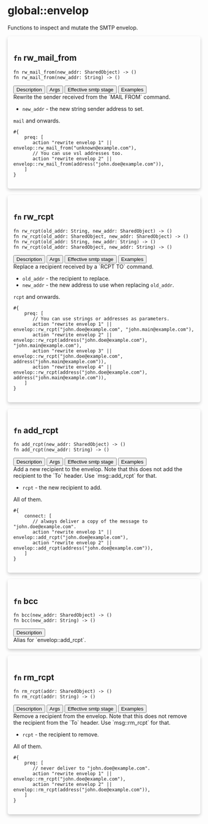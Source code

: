 # global::envelop

Functions to inspect and mutate the SMTP envelop.


<div markdown="span" style='box-shadow: 0 4px 8px 0 rgba(0,0,0,0.2); padding: 15px; border-radius: 5px;'>

<h2 class="func-name"> <code>fn</code> rw_mail_from </h2>

```rust,ignore
fn rw_mail_from(new_addr: SharedObject) -> ()
fn rw_mail_from(new_addr: String) -> ()
```

<div class="tab">
    <button
    group="rw_mail_from"
    id="link-rw_mail_from-description"
    class="tablinks active"
    onclick="openTab(event, 'rw_mail_from', 'description')">
        Description
    </button>
    <button
    group="rw_mail_from"
    id="link-rw_mail_from-Args"
    class="tablinks"
    onclick="openTab(event, 'rw_mail_from', 'Args')">
        Args
    </button>
    <button
    group="rw_mail_from"
    id="link-rw_mail_from-Effective smtp stage"
    class="tablinks"
    onclick="openTab(event, 'rw_mail_from', 'Effective smtp stage')">
        Effective smtp stage
    </button>
    <button
    group="rw_mail_from"
    id="link-rw_mail_from-Examples"
    class="tablinks"
    onclick="openTab(event, 'rw_mail_from', 'Examples')">
        Examples
    </button></div>

<div group="rw_mail_from" id="rw_mail_from-description" style="display: block;" markdown="span" class="tabcontent">
Rewrite the sender received from the `MAIL FROM` command.


</div>

<div group="rw_mail_from" id="rw_mail_from-Args" class="tabcontent">

* `new_addr` - the new string sender address to set.


</div>

<div group="rw_mail_from" id="rw_mail_from-Effective smtp stage" class="tabcontent">

`mail` and onwards.


</div>

<div group="rw_mail_from" id="rw_mail_from-Examples" class="tabcontent">

```
#{
    preq: [
       action "rewrite envelop 1" || envelop::rw_mail_from("unknown@example.com"),
       // You can use vsl addresses too.
       action "rewrite envelop 2" || envelop::rw_mail_from(address("john.doe@example.com")),
    ]
}
```
</div>

</div>
</br>

<div markdown="span" style='box-shadow: 0 4px 8px 0 rgba(0,0,0,0.2); padding: 15px; border-radius: 5px;'>

<h2 class="func-name"> <code>fn</code> rw_rcpt </h2>

```rust,ignore
fn rw_rcpt(old_addr: String, new_addr: SharedObject) -> ()
fn rw_rcpt(old_addr: SharedObject, new_addr: SharedObject) -> ()
fn rw_rcpt(old_addr: String, new_addr: String) -> ()
fn rw_rcpt(old_addr: SharedObject, new_addr: String) -> ()
```

<div class="tab">
    <button
    group="rw_rcpt"
    id="link-rw_rcpt-description"
    class="tablinks active"
    onclick="openTab(event, 'rw_rcpt', 'description')">
        Description
    </button>
    <button
    group="rw_rcpt"
    id="link-rw_rcpt-Args"
    class="tablinks"
    onclick="openTab(event, 'rw_rcpt', 'Args')">
        Args
    </button>
    <button
    group="rw_rcpt"
    id="link-rw_rcpt-Effective smtp stage"
    class="tablinks"
    onclick="openTab(event, 'rw_rcpt', 'Effective smtp stage')">
        Effective smtp stage
    </button>
    <button
    group="rw_rcpt"
    id="link-rw_rcpt-Examples"
    class="tablinks"
    onclick="openTab(event, 'rw_rcpt', 'Examples')">
        Examples
    </button></div>

<div group="rw_rcpt" id="rw_rcpt-description" style="display: block;" markdown="span" class="tabcontent">
Replace a recipient received by a `RCPT TO` command.


</div>

<div group="rw_rcpt" id="rw_rcpt-Args" class="tabcontent">

* `old_addr` - the recipient to replace.
* `new_addr` - the new address to use when replacing `old_addr`.


</div>

<div group="rw_rcpt" id="rw_rcpt-Effective smtp stage" class="tabcontent">

`rcpt` and onwards.


</div>

<div group="rw_rcpt" id="rw_rcpt-Examples" class="tabcontent">

```
#{
    preq: [
       // You can use strings or addresses as parameters.
       action "rewrite envelop 1" || envelop::rw_rcpt("john.doe@example.com", "john.main@example.com"),
       action "rewrite envelop 2" || envelop::rw_rcpt(address("john.doe@example.com"), "john.main@example.com"),
       action "rewrite envelop 3" || envelop::rw_rcpt("john.doe@example.com", address("john.main@example.com")),
       action "rewrite envelop 4" || envelop::rw_rcpt(address("john.doe@example.com"), address("john.main@example.com")),
    ]
}
```
</div>

</div>
</br>

<div markdown="span" style='box-shadow: 0 4px 8px 0 rgba(0,0,0,0.2); padding: 15px; border-radius: 5px;'>

<h2 class="func-name"> <code>fn</code> add_rcpt </h2>

```rust,ignore
fn add_rcpt(new_addr: SharedObject) -> ()
fn add_rcpt(new_addr: String) -> ()
```

<div class="tab">
    <button
    group="add_rcpt"
    id="link-add_rcpt-description"
    class="tablinks active"
    onclick="openTab(event, 'add_rcpt', 'description')">
        Description
    </button>
    <button
    group="add_rcpt"
    id="link-add_rcpt-Args"
    class="tablinks"
    onclick="openTab(event, 'add_rcpt', 'Args')">
        Args
    </button>
    <button
    group="add_rcpt"
    id="link-add_rcpt-Effective smtp stage"
    class="tablinks"
    onclick="openTab(event, 'add_rcpt', 'Effective smtp stage')">
        Effective smtp stage
    </button>
    <button
    group="add_rcpt"
    id="link-add_rcpt-Examples"
    class="tablinks"
    onclick="openTab(event, 'add_rcpt', 'Examples')">
        Examples
    </button></div>

<div group="add_rcpt" id="add_rcpt-description" style="display: block;" markdown="span" class="tabcontent">
Add a new recipient to the envelop. Note that this does not add
the recipient to the `To` header. Use `msg::add_rcpt` for that.


</div>

<div group="add_rcpt" id="add_rcpt-Args" class="tabcontent">

* `rcpt` - the new recipient to add.


</div>

<div group="add_rcpt" id="add_rcpt-Effective smtp stage" class="tabcontent">

All of them.


</div>

<div group="add_rcpt" id="add_rcpt-Examples" class="tabcontent">

```
#{
    connect: [
       // always deliver a copy of the message to "john.doe@example.com".
       action "rewrite envelop 1" || envelop::add_rcpt("john.doe@example.com"),
       action "rewrite envelop 2" || envelop::add_rcpt(address("john.doe@example.com")),
    ]
}
```
</div>

</div>
</br>

<div markdown="span" style='box-shadow: 0 4px 8px 0 rgba(0,0,0,0.2); padding: 15px; border-radius: 5px;'>

<h2 class="func-name"> <code>fn</code> bcc </h2>

```rust,ignore
fn bcc(new_addr: SharedObject) -> ()
fn bcc(new_addr: String) -> ()
```

<div class="tab">
    <button
    group="bcc"
    id="link-bcc-description"
    class="tablinks active"
    onclick="openTab(event, 'bcc', 'description')">
        Description
    </button></div>

<div group="bcc" id="bcc-description" style="display: block;" markdown="span" class="tabcontent">
Alias for `envelop::add_rcpt`.
</div>

</div>
</br>

<div markdown="span" style='box-shadow: 0 4px 8px 0 rgba(0,0,0,0.2); padding: 15px; border-radius: 5px;'>

<h2 class="func-name"> <code>fn</code> rm_rcpt </h2>

```rust,ignore
fn rm_rcpt(addr: SharedObject) -> ()
fn rm_rcpt(addr: String) -> ()
```

<div class="tab">
    <button
    group="rm_rcpt"
    id="link-rm_rcpt-description"
    class="tablinks active"
    onclick="openTab(event, 'rm_rcpt', 'description')">
        Description
    </button>
    <button
    group="rm_rcpt"
    id="link-rm_rcpt-Args"
    class="tablinks"
    onclick="openTab(event, 'rm_rcpt', 'Args')">
        Args
    </button>
    <button
    group="rm_rcpt"
    id="link-rm_rcpt-Effective smtp stage"
    class="tablinks"
    onclick="openTab(event, 'rm_rcpt', 'Effective smtp stage')">
        Effective smtp stage
    </button>
    <button
    group="rm_rcpt"
    id="link-rm_rcpt-Examples"
    class="tablinks"
    onclick="openTab(event, 'rm_rcpt', 'Examples')">
        Examples
    </button></div>

<div group="rm_rcpt" id="rm_rcpt-description" style="display: block;" markdown="span" class="tabcontent">
Remove a recipient from the envelop. Note that this does not remove
the recipient from the `To` header. Use `msg::rm_rcpt` for that.


</div>

<div group="rm_rcpt" id="rm_rcpt-Args" class="tabcontent">

* `rcpt` - the recipient to remove.


</div>

<div group="rm_rcpt" id="rm_rcpt-Effective smtp stage" class="tabcontent">

All of them.


</div>

<div group="rm_rcpt" id="rm_rcpt-Examples" class="tabcontent">

```
#{
    preq: [
       // never deliver to "john.doe@example.com".
       action "rewrite envelop 1" || envelop::rm_rcpt("john.doe@example.com"),
       action "rewrite envelop 2" || envelop::rm_rcpt(address("john.doe@example.com")),
    ]
}
```
</div>

</div>
</br>
